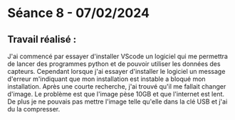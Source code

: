 # **Séance 8 - 07/02/2024**
## Travail réalisé :
J'ai commencé par essayer d'installer VScode un logiciel qui me permettra de lancer des programmes python et de pouvoir utiliser les données des capteurs.
Cependant lorsque j'ai essayer d'installer le logiciel un message d'erreur m'indiquant que mon installation est instable a bloqué mon installation.
Après une courte recherche, j'ai trouvé qu'il me fallait changer d'image.
Le problème est que l'image pèse 10GB et que l'internet est lent. De plus je ne pouvais pas mettre l'image telle qu'elle dans la clé USB et j'ai du la compresser.

